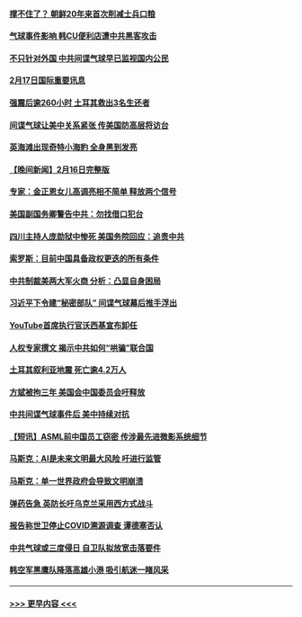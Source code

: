 #### [撑不住了？ 朝鲜20年来首次削减士兵口粮](../pages/prog202/a103651306.md?t=02172144) 
#### [气球事件影响 韩CU便利店遭中共黑客攻击](../pages/prog202/a103651309.md?t=02172144) 
#### [不只针对外国 中共间谍气球早已监视国内公民](../pages/prog202/a103651312.md?t=02172144) 
#### [2月17日国际重要讯息](../pages/prog202/a103651315.md?t=02172144) 
#### [强震后逾260小时 土耳其救出3名生还者](../pages/prog202/a103651276.md?t=02172144) 
#### [间谍气球让美中关系紧张 传美国防高层将访台](../pages/prog202/a103651278.md?t=02172144) 
#### [英海滩出现奇特小海豹 全身黑到发亮](../pages/prog202/a103651219.md?t=02172144) 
#### [【晚间新闻】2月16日完整版](../pages/prog202/a103651148.md?t=02172144) 
#### [专家：金正恩女儿高调亮相不简单 释放两个信号](../pages/prog202/a103651175.md?t=02172144) 
#### [美国副国务卿警告中共：勿找借口犯台](../pages/prog202/a103651154.md?t=02172144) 
#### [四川主持人庞勋狱中惨死 美国务院回应：追责中共](../pages/prog202/a103651159.md?t=02172144) 
#### [索罗斯：目前中国具备政权更迭的所有条件](../pages/prog202/a103651086.md?t=02172144) 
#### [中共制裁美两大军火商 分析：凸显自身困局](../pages/prog202/a103651012.md?t=02172144) 
#### [习近平下令建“秘密部队” 间谍气球幕后推手浮出](../pages/prog202/a103651020.md?t=02172144) 
#### [YouTube首席执行官沃西基宣布卸任](../pages/prog202/a103651043.md?t=02172144) 
#### [人权专家撰文 揭示中共如何“哄骗”联合国](../pages/prog202/a103650906.md?t=02172144) 
#### [土耳其叙利亚地震 死亡逾4.2万人](../pages/prog202/a103651011.md?t=02172144) 
#### [方斌被拘三年 美国会中国委员会吁释放](../pages/prog202/a103650782.md?t=02172144) 
#### [中共间谍气球事件后 美中持续对抗](../pages/prog202/a103650778.md?t=02172144) 
#### [【短讯】ASML前中国员工窃密 传涉最先进微影系统细节](../pages/prog202/a103650784.md?t=02172144) 
#### [马斯克：AI是未来文明最大风险 吁进行监管](../pages/prog202/a103650785.md?t=02172144) 
#### [马斯克：单一世界政府会导致文明崩溃](../pages/prog202/a103650566.md?t=02172144) 
#### [弹药告急 英防长吁乌克兰采用西方式战斗](../pages/prog202/a103650557.md?t=02172144) 
#### [报告称世卫停止COVID溯源调查 谭德塞否认](../pages/prog202/a103650560.md?t=02172144) 
#### [中共气球或三度侵日 自卫队拟放宽击落要件](../pages/prog202/a103650589.md?t=02172144) 
#### [韩空军黑鹰队降落高雄小港 吸引航迷一睹风采](../pages/prog202/a103650508.md?t=02172144) 

----
#### [ >>> 更早内容 <<< ](../indexes/prog202-earlier.md)
